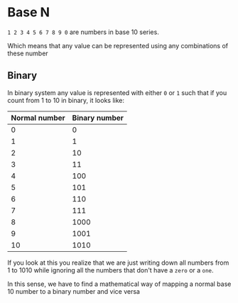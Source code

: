 # Base N

` 1 2 3 4 5 6 7 8 9 0 ` are numbers in base 10 series.

Which means that any value can be represented using any combinations of these number

## Binary

In binary system any value is represented with either `0` or `1` such that if you count from 1 to 10 in binary, it looks like:

| Normal number | Binary number |
| ------------- | ------------- |
| 0            | 0             |
| 1            | 1             |
| 2            | 10            |
| 3            | 11            |
| 4            | 100           |
| 5            | 101           |
| 6            | 110           |
| 7            | 111           |
| 8            | 1000          |
| 9            | 1001          |
| 10           |  1010         |

If you look at this you realize that we are just writing down all numbers from 1 to 1010 while ignoring all the numbers that don't have a `zero` or a `one`.

In this sense, we have to find a mathematical way of mapping a normal base 10 number to a binary number and vice versa
